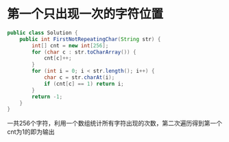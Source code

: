 # 第一个只出现一次的字符位置

```java
public class Solution {
    public int FirstNotRepeatingChar(String str) {
        int[] cnt = new int[256];
        for (char c : str.toCharArray()) {
            cnt[c]++;
        }
        for (int i = 0; i < str.length(); i++) {
            char c = str.charAt(i);
            if (cnt[c] == 1) return i;
        }
        return -1;
    }
}
```

一共256个字符，利用一个数组统计所有字符出现的次数，第二次遍历得到第一个cnt为1的即为输出

